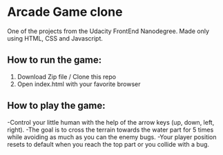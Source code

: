# Arcade Game clone

One of the projects from the Udacity FrontEnd Nanodegree. Made only using HTML, CSS and Javascript.

## How to run the game:

1. Download Zip file / Clone this repo  
2. Open index.html with your favorite browser

## How to play the game:

-Control your little human with the help of the arrow keys (up, down, left, right).
-The goal is to cross the terrain towards the water part for 5 times while avoiding as much as you can the enemy bugs.
-Your player position resets to default when you reach the top part or you collide with a bug.
